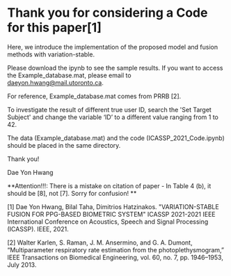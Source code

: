 # Thank you for considering a Code for this paper[1] 

Here, we introduce the implementation of the proposed model and fusion methods with variation-stable.

Please download the ipynb to see the sample results. If you want to access the Example_database.mat, please email to daeyon.hwang@mail.utoronto.ca.

For reference, Example_database.mat comes from PRRB [2].

To investigate the result of different true user ID, search the 'Set Target Subject' and change the variable ‘ID’ to a different value ranging from 1 to 42. 

The data (Example_database.mat) and the code (ICASSP_2021_Code.ipynb) should be placed in the same directory. 


Thank you!

Dae Yon Hwang

**Attention!!!: There is a mistake on citation of paper - In Table 4 (b), it should be [8], not [7]. Sorry for confusion! **

[1] Dae Yon Hwang, Bilal Taha, Dimitrios Hatzinakos. "VARIATION-STABLE FUSION FOR PPG-BASED BIOMETRIC SYSTEM" ICASSP 2021-2021 IEEE International Conference on Acoustics, Speech and Signal Processing (ICASSP). IEEE, 2021.


[2] Walter Karlen, S. Raman, J. M. Ansermino, and G. A. Dumont, “Multiparameter respiratory rate estimation from the photoplethysmogram,” IEEE Transactions on Biomedical Engineering, vol. 60, no. 7, pp. 1946–1953, July 2013.

